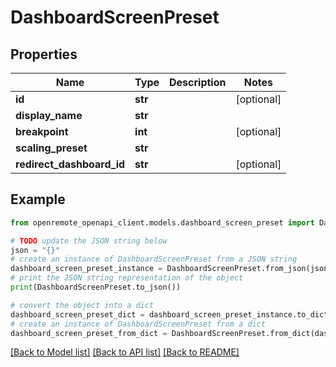 # DashboardScreenPreset


## Properties

Name | Type | Description | Notes
------------ | ------------- | ------------- | -------------
**id** | **str** |  | [optional] 
**display_name** | **str** |  | 
**breakpoint** | **int** |  | [optional] 
**scaling_preset** | **str** |  | 
**redirect_dashboard_id** | **str** |  | [optional] 

## Example

```python
from openremote_openapi_client.models.dashboard_screen_preset import DashboardScreenPreset

# TODO update the JSON string below
json = "{}"
# create an instance of DashboardScreenPreset from a JSON string
dashboard_screen_preset_instance = DashboardScreenPreset.from_json(json)
# print the JSON string representation of the object
print(DashboardScreenPreset.to_json())

# convert the object into a dict
dashboard_screen_preset_dict = dashboard_screen_preset_instance.to_dict()
# create an instance of DashboardScreenPreset from a dict
dashboard_screen_preset_from_dict = DashboardScreenPreset.from_dict(dashboard_screen_preset_dict)
```
[[Back to Model list]](../README.md#documentation-for-models) [[Back to API list]](../README.md#documentation-for-api-endpoints) [[Back to README]](../README.md)


